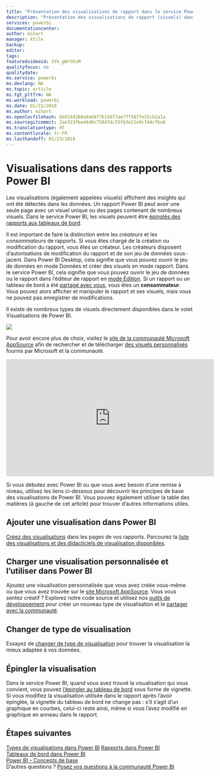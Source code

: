 ```yaml
---
title: "Présentation des visualisations de rapport dans le service Power BI et dans Power BI Desktop"
description: "Présentation des visualisations de rapport (visuels) dans Microsoft Power BI."
services: powerbi
documentationcenter: 
author: mihart
manager: kfile
backup: 
editor: 
tags: 
featuredvideoid: SYk_gWrtKvM
qualityfocus: no
qualitydate: 
ms.service: powerbi
ms.devlang: NA
ms.topic: article
ms.tgt_pltfrm: NA
ms.workload: powerbi
ms.date: 01/21/2018
ms.author: mihart
ms.openlocfilehash: bb9244268a0a68f7b15877ae7ff567fe35cb2a1a
ms.sourcegitcommit: 2ae323fbed440c75847dc55fb3e21e9c744cfba0
ms.translationtype: HT
ms.contentlocale: fr-FR
ms.lasthandoff: 01/23/2018
---
```

# <a name="visualizations-in-power-bi-reports"></a>Visualisations dans des rapports Power BI
Les visualisations (également appelées visuels) affichent des insights qui ont été détectés dans les données. Un rapport Power BI peut avoir une seule page avec un visuel unique ou des pages contenant de nombreux visuels. Dans le service Power BI, les visuels peuvent être [épinglés des rapports aux tableaux de bord](service-dashboard-pin-tile-from-report.md). 

Il est important de faire la distinction entre les *créateurs* et les *consommateurs* de rapports. Si vous êtes chargé de la création ou modification du rapport, vous êtes un créateur.  Les créateurs disposent d’autorisations de modification du rapport et de son jeu de données sous-jacent. Dans Power BI Desktop, cela signifie que vous pouvez ouvrir le jeu de données en mode Données et créer des visuels en mode rapport. Dans le service Power BI, cela signifie que vous pouvez ouvrir le jeu de données ou le rapport dans l’éditeur de rapport en [mode Édition](service-reading-view-and-editing-view.md). Si un rapport ou un tableau de bord a été [partagé avec vous](service-shared-with-me.md), vous êtes un **consommateur**. Vous pouvez alors afficher et manipuler le rapport et ses visuels, mais vous ne pouvez pas enregistrer de modifications.

Il existe de nombreux types de visuels directement disponibles dans le volet Visualisations de Power BI. 

![](media/power-bi-report-visualizations/power-bi-visualizations.png)

Pour avoir encore plus de choix, visitez le [site de la communauté Microsoft AppSource](https://appsource.microsoft.com) afin de rechercher et de télécharger [des visuels personnalisés](https://appsource.microsoft.com/marketplace/apps?product=power-bi-visuals&page=1) fournis par Microsoft et la communauté.    

<iframe width="560" height="315" src="https://www.youtube.com/embed/SYk_gWrtKvM?list=PL1N57mwBHtN0JFoKSR0n-tBkUJHeMP2cP" frameborder="0" allowfullscreen></iframe>


  Si vous débutez avec Power BI ou que vous avez besoin d’une remise à niveau, utilisez les liens ci-dessous pour découvrir les principes de base des visualisations de Power BI.  Vous pouvez également utiliser la table des matières (à gauche de cet article) pour trouver d’autres informations utiles.

## <a name="add-a-visualization-in-power-bi"></a>Ajouter une visualisation dans Power BI
[Créez des visualisations](power-bi-report-add-visualizations-i.md) dans les pages de vos rapports. Parcourez la [liste des visualisations et des didacticiels de visualisation disponibles](power-bi-visualization-types-for-reports-and-q-and-a.md). 

## <a name="upload-a-custom-visualization-and-use-it-in-power-bi"></a>Charger une visualisation personnalisée et l’utiliser dans Power BI
Ajoutez une visualisation personnalisée que vous avez créée vous-même ou que vous avez trouvée sur le [site Microsoft AppSource](https://appsource.microsoft.com/marketplace/apps?product=power-bi-visuals). Vous vous sentez créatif ? Explorez notre code source et utilisez nos [outils de développement](service-custom-visuals-getting-started-with-developer-tools.md) pour créer un nouveau type de visualisation et le [partager avec la communauté](developer/office-store.md).

## <a name="change-the-visualization-type"></a>Changer de type de visualisation
Essayez de [changer de type de visualisation](power-bi-report-change-visualization-type.md) pour trouver la visualisation la mieux adaptée à vos données.

## <a name="pin-the-visualization"></a>Épingler la visualisation
Dans le service Power BI, quand vous avez trouvé la visualisation qui vous convient, vous pouvez [l’épingler au tableau de bord](service-dashboard-pin-tile-from-report.md) sous forme de vignette. Si vous modifiez la visualisation utilisée dans le rapport après l’avoir épinglée, la vignette du tableau de bord ne change pas : s’il s’agit d’un graphique en courbes, celui-ci reste ainsi, même si vous l’avez modifié en graphique en anneau dans le rapport.

## <a name="next-steps"></a>Étapes suivantes
[Types de visualisations dans Power BI](power-bi-visualization-types-for-reports-and-q-and-a.md)
[Rapports dans Power BI](service-reports.md)  
[Tableaux de bord dans Power BI](service-dashboards.md)  
[Power BI – Concepts de base](service-basic-concepts.md)  
D’autres questions ? [Posez vos questions à la communauté Power BI](http://community.powerbi.com/)


